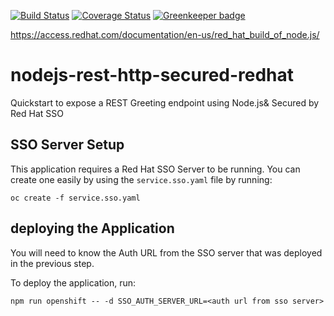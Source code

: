 [![Build Status](https://travis-ci.org/nodeshift-starters/nodejs-rest-http-secured-redhat.svg?branch=master)](https://travis-ci.org/nodeshift-starters/nodejs-rest-http-secured-redhat) [![Coverage Status](https://coveralls.io/repos/github/nodeshift-starters/nodejs-rest-http-secured-redhat/badge.svg?branch=master)](https://coveralls.io/github/nodeshift-starters/nodejs-rest-http-secured-redhat?branch=master) [![Greenkeeper badge](https://badges.greenkeeper.io/nodeshift-starters/nodejs-rest-http-secured-redhat.svg)](https://greenkeeper.io/)

https://access.redhat.com/documentation/en-us/red_hat_build_of_node.js/

# nodejs-rest-http-secured-redhat
Quickstart to expose a REST Greeting endpoint using Node.js&amp; Secured by Red Hat SSO


## SSO Server Setup

This application requires a Red Hat SSO Server to be running.  You can create one easily by using the `service.sso.yaml` file by running:

    oc create -f service.sso.yaml


## deploying the Application

You will need to know the Auth URL from the SSO server that was deployed in the previous step.

To deploy the application, run:

    npm run openshift -- -d SSO_AUTH_SERVER_URL=<auth url from sso server>
